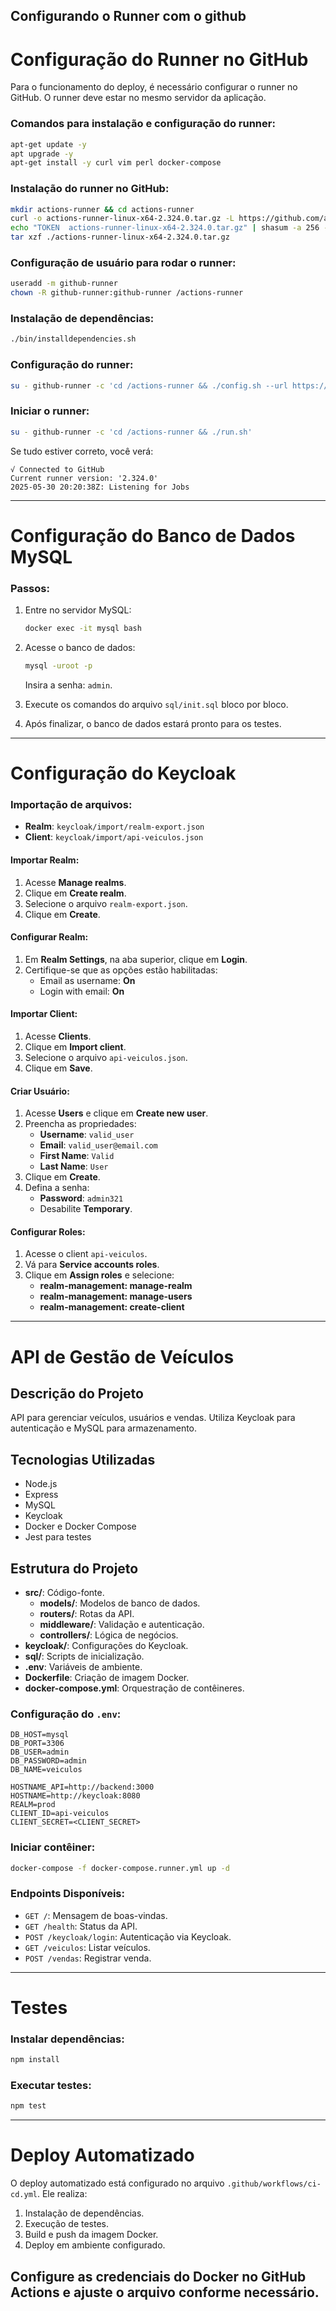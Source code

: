 ## Configurando o Runner com o github
# Configuração do Runner no GitHub

Para o funcionamento do deploy, é necessário configurar o runner no GitHub. O runner deve estar no mesmo servidor da aplicação.

### Comandos para instalação e configuração do runner:
```bash
apt-get update -y
apt upgrade -y
apt-get install -y curl vim perl docker-compose
```

### Instalação do runner no GitHub:
```bash
mkdir actions-runner && cd actions-runner
curl -o actions-runner-linux-x64-2.324.0.tar.gz -L https://github.com/actions/runner/releases/download/v2.324.0/actions-runner-linux-x64-2.324.0.tar.gz
echo "TOKEN  actions-runner-linux-x64-2.324.0.tar.gz" | shasum -a 256 -c
tar xzf ./actions-runner-linux-x64-2.324.0.tar.gz
```

### Configuração de usuário para rodar o runner:
```bash
useradd -m github-runner
chown -R github-runner:github-runner /actions-runner
```

### Instalação de dependências:
```bash
./bin/installdependencies.sh
```

### Configuração do runner:
```bash
su - github-runner -c 'cd /actions-runner && ./config.sh --url https://github.com/USER/postech-fase3-sub --token OUTRO_TOKEN'
```

### Iniciar o runner:
```bash
su - github-runner -c 'cd /actions-runner && ./run.sh'
```

Se tudo estiver correto, você verá:
```
√ Connected to GitHub
Current runner version: '2.324.0'
2025-05-30 20:20:38Z: Listening for Jobs
```

---

# Configuração do Banco de Dados MySQL

### Passos:
1. Entre no servidor MySQL:
    ```bash
    docker exec -it mysql bash
    ```
2. Acesse o banco de dados:
    ```bash
    mysql -uroot -p
    ```
    Insira a senha: `admin`.

3. Execute os comandos do arquivo `sql/init.sql` bloco por bloco.

4. Após finalizar, o banco de dados estará pronto para os testes.

---

# Configuração do Keycloak

### Importação de arquivos:
- **Realm**: `keycloak/import/realm-export.json`
- **Client**: `keycloak/import/api-veiculos.json`

#### Importar Realm:
1. Acesse **Manage realms**.
2. Clique em **Create realm**.
3. Selecione o arquivo `realm-export.json`.
4. Clique em **Create**.

#### Configurar Realm:
1. Em **Realm Settings**, na aba superior, clique em **Login**.
2. Certifique-se que as opções estão habilitadas:
    - Email as username: **On**
    - Login with email: **On**

#### Importar Client:
1. Acesse **Clients**.
2. Clique em **Import client**.
3. Selecione o arquivo `api-veiculos.json`.
4. Clique em **Save**.

#### Criar Usuário:
1. Acesse **Users** e clique em **Create new user**.
2. Preencha as propriedades:
    - **Username**: `valid_user`
    - **Email**: `valid_user@email.com`
    - **First Name**: `Valid`
    - **Last Name**: `User`
3. Clique em **Create**.
4. Defina a senha:
    - **Password**: `admin321`
    - Desabilite **Temporary**.

#### Configurar Roles:
1. Acesse o client `api-veiculos`.
2. Vá para **Service accounts roles**.
3. Clique em **Assign roles** e selecione:
    - **realm-management: manage-realm**
    - **realm-management: manage-users**
    - **realm-management: create-client**

---

# API de Gestão de Veículos

## Descrição do Projeto
API para gerenciar veículos, usuários e vendas. Utiliza Keycloak para autenticação e MySQL para armazenamento.

## Tecnologias Utilizadas
- Node.js
- Express
- MySQL
- Keycloak
- Docker e Docker Compose
- Jest para testes

## Estrutura do Projeto
- **src/**: Código-fonte.
  - **models/**: Modelos de banco de dados.
  - **routers/**: Rotas da API.
  - **middleware/**: Validação e autenticação.
  - **controllers/**: Lógica de negócios.
- **keycloak/**: Configurações do Keycloak.
- **sql/**: Scripts de inicialização.
- **.env**: Variáveis de ambiente.
- **Dockerfile**: Criação de imagem Docker.
- **docker-compose.yml**: Orquestração de contêineres.

### Configuração do `.env`:
```env
DB_HOST=mysql
DB_PORT=3306
DB_USER=admin
DB_PASSWORD=admin
DB_NAME=veiculos

HOSTNAME_API=http://backend:3000
HOSTNAME=http://keycloak:8080
REALM=prod
CLIENT_ID=api-veiculos
CLIENT_SECRET=<CLIENT_SECRET>
```

### Iniciar contêiner:
```bash
docker-compose -f docker-compose.runner.yml up -d
```

### Endpoints Disponíveis:
- `GET /`: Mensagem de boas-vindas.
- `GET /health`: Status da API.
- `POST /keycloak/login`: Autenticação via Keycloak.
- `GET /veiculos`: Listar veículos.
- `POST /vendas`: Registrar venda.

---

# Testes

### Instalar dependências:
```bash
npm install
```

### Executar testes:
```bash
npm test
```

---

# Deploy Automatizado

O deploy automatizado está configurado no arquivo `.github/workflows/ci-cd.yml`. Ele realiza:
1. Instalação de dependências.
2. Execução de testes.
3. Build e push da imagem Docker.
4. Deploy em ambiente configurado.

Configure as credenciais do Docker no GitHub Actions e ajuste o arquivo conforme necessário.
---
